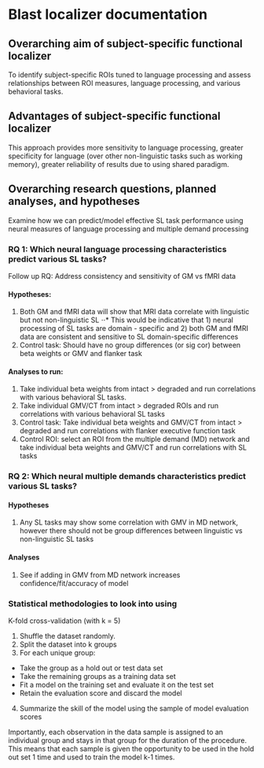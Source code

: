 # Blast localizer documentation

## Overarching aim of subject-specific functional localizer

To identify subject-specific ROIs tuned to language processing and assess relationships between ROI measures, language processing, and various behavioral tasks.

## Advantages of subject-specific functional localizer

This approach provides more sensitivity to language processing, greater specificity for language (over other non-linguistic tasks such as working memory), greater reliability of results due to using shared paradigm.

## Overarching research questions, planned analyses, and hypotheses

Examine how we can predict/model effective SL task performance using neural measures of language processing and multiple demand processing

### RQ 1: Which neural language processing characteristics predict various SL tasks?
Follow up RQ: Address consistency and sensitivity of GM vs fMRI data 

 
#### Hypotheses:
1. Both GM and fMRI data will show that MRI data correlate with linguistic but not non-linguistic SL
⋅⋅* This would be indicative that 1) neural processing of SL tasks are domain - specific and 2) both GM and fMRI data are consistent and sensitive to SL domain-specific differences
2. Control task: Should have no group differences (or sig cor) between beta weights or GMV and flanker task

#### Analyses to run:
1. Take individual beta weights from intact > degraded and run correlations with various behavioral SL tasks.
2. Take individual GMV/CT from intact > degraded ROIs and run correlations with various behavioral SL tasks
3. Control task: Take individual beta weights and GMV/CT from intact > degraded and run correlations with flanker executive function task
4. Control ROI: select an ROI from the multiple demand (MD) network and take individual beta weights and GMV/CT and run correlations with SL tasks

### RQ 2: Which neural multiple demands characteristics predict various SL tasks?

#### Hypotheses
1. Any SL tasks may show some correlation with GMV in MD network, however there should not be group differences between linguistic vs non-linguistic SL tasks

#### Analyses
1.  See if adding in GMV from MD network increases confidence/fit/accuracy of model

### Statistical methodologies to look into using

K-fold cross-validation (with k = 5)
1. Shuffle the dataset randomly.
2. Split the dataset into k groups
3. For each unique group:
* Take the group as a hold out or test data set
* Take the remaining groups as a training data set
* Fit a model on the training set and evaluate it on the test set
* Retain the evaluation score and discard the model
4. Summarize the skill of the model using the sample of model evaluation scores

Importantly, each observation in the data sample is assigned to an individual group and stays in that group for the duration of the procedure. This means that each sample is given the opportunity to be used in the hold out set 1 time and used to train the model k-1 times.

